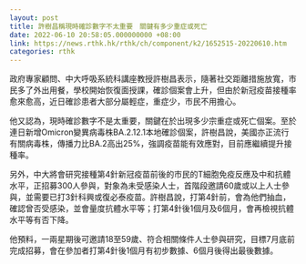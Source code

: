 ```yaml
---
layout: post
title: 許樹昌稱現時確診數字不太重要　關鍵有多少重症或死亡
date: 2022-06-10 20:58:05.000000000 +08:00
link: https://news.rthk.hk/rthk/ch/component/k2/1652515-20220610.htm
categories: rthk
---
```


政府專家顧問、中大呼吸系統科講座教授許樹昌表示，隨著社交距離措施放寬，市民多了外出用餐，學校開始恢復面授課，確診個案會上升，但由於新冠疫苗接種率愈來愈高，近日確診患者大部分屬輕症，重症少，市民不用擔心。

他又認為，現時確診數字不是太重要，關鍵在於出現多少宗重症或死亡個案。至於連日新增Omicron變異病毒株BA.2.12.1本地確診個案，許樹昌說，美國亦正流行有關病毒株，傳播力比BA.2高出25%，強調疫苗能有效應對，目前應繼續提升接種率。

另外，中大將會研究接種第4針新冠疫苗前後的市民的T細胞免疫反應及中和抗體水平，正招募300人參與，對象為未受感染人士，首階段邀請60歲或以上人士參與，並需要已打3針科興或復必泰疫苗。許樹昌說，打第4針前，會為他們抽血，確認曾否受感染，並會量度抗體水平等；打第4針後1個月及6個月，會再檢視抗體水平等有否下降。

他預料，一兩星期後可邀請18至59歲、符合相關條件人士參與研究，目標7月底前完成招募，會在參加者打第4針後1個月有初步數據、6個月後得出最後數據。

